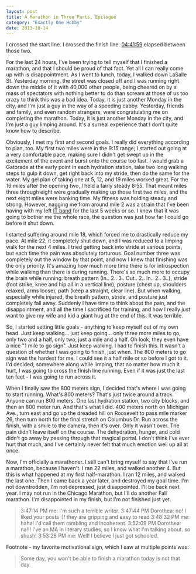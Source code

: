 ```yaml
---
layout: post
title: A Marathon in Three Parts, Epilogue
category: "Exactly One Hobby"
date: 2013-10-14
---
```


I crossed the start line. I crossed the finish line. [04:41:59](http://results.chicagomarathon.com/2013/?content=detail&fpid=favorites&pid=favorites&idp=999999107FA3090000100997&lang=EN_CAP&event=MAR) elapsed between those two.

For the last 24 hours, I've been trying to tell myself that I finished a marathon, and that I should be proud of that fact. Yet all I can really come up with is disappointment. As I went to lunch, today, I walked down LaSalle St. Yesterday morning, the street was closed off and I was running right down the middle of it with 40,000 other people, being cheered on by a mass of spectators with nothing better to do than scream at those of us too crazy to think this was a bad idea. Today, it is just another Monday in the city, and I'm just a guy in the way of a speeding cabby. Yesterday, friends and family, and even random strangers, were congratulating me on completing the marathon. Today, it is just another Monday in the city, and I'm just a guy limping around. It's a surreal experience that I don't quite know how to describe.

Obviously, I met my first and second goals. I really did everything according to plan, too. My first two miles were in the 9:15 range; I started out going at a very comfortable pace, making sure I didn't get swept up in the excitement of the event and burst onto the course too fast. I would grab a Gatorade at the early point in each hydration station, take two long walking steps to gulp it down, get right back into my stride, then do the same for the water. My gel plan of taking one at 5, 12, and 19 miles worked great. For the 16 miles after the opening two, I held a fairly steady 8:55. That meant miles three through eight were gradually making up those first two miles, and the next eight miles were banking time. My fitness was holding steady and strong. However, nagging me from around mile 2 was a strain that I've been having with my left [IT band](http://en.wikipedia.org/wiki/Iliotibial_band_syndrome) for the last 5 weeks or so. I knew that it was going to bother me the whole race, the question was just how far I could go before it shut down.

I started suffering around mile 18, which forced me to drastically reduce my pace. At mile 22, it completely shut down, and I was reduced to a limping walk for the next 4 miles. I tried getting back into stride at various points, but each time the pain was absolutely torturous. Goal number three was completely out the window by that point, and now I knew that finishing was the only priority. It's amazing how much more time there is for introspection while walking than there is during running. There's so much more to occupy the brain while running: breath pattern (In.. 2.. 3.. Out.. 2.. In.. 2.. 3..), stride (foot strike, knee and hip all in a vertical line), posture (chest up, shoulders relaxed, arms loose), path (keep a straight, clear line). But when walking, especially while injured, the breath pattern, stride, and posture just completely fall away. Suddenly I have time to think about the pain, and the disappointment, and all the time I sacrificed for training, and how I really just want to give my wife and kid a giant hug at the end of this. It was terrible.

So, I started setting little goals - anything to keep myself out of my own head. Just keep walking&hellip; just keep going&hellip; only three more miles to go, only two and a half, only two, just a mile and a half. Oh look, they even have a nice "1 mile to go sign". Just keep walking. I had to finish this. It wasn't a question of whether I was going to finish, just when. The 800 meters to go sign was the hardest for me. I could see it a half mile or so before I got to it. I'd decided, somewhere along while limping, that no matter how much it hurt, I was going to cross the finish line running. Even if it was just the last ten feet - I was going to run across it.

When I finally saw the 800 meters sign, I decided that's where I was going to start running. What's 800 meters? That's just twice around a track. Anyone can run 800 meters. One last hydration station, two city blocks, and then an 800 meter run. And that's what I did. 400 meters north on Michigan Ave., turn east and go up the dreaded hill on Roosevelt to pass mile marker 26, then turn north for the final stretch on Columbus Dr. Run across the finish, with a smile to the camera, then it's over. Only it wasn't over. The pain didn't leave itself on the course. The dehydration, hunger, and cold didn't go away by passing through that magical portal. I don't think I've ever hurt that much, and I've certainly never felt that much emotion well up all at once.

Now, I'm officially a marathoner. I still can't bring myself to say that I've run a marathon, because I haven't. I ran 22 miles, and walked another 4. But this is what happened at my first half-marathon. I ran 12 miles, and walked the last one. Then I came back a year later, and destroyed my goal time. I'm not downtrodden, I'm not depressed, just disappointed. I'll be back next year. I may not run in the Chicago Marathon, but I'll do another Fall marathon. I'm disappointed in my finish, but I'm not finished just yet.

> 3:47:14 PM me: I'm such a terrible writer.
3:47:44 PM Dorothea: no! I liked your posts :)! they are gripping and easy to read
3:48:32 PM me: haha! I'd call them rambling and incoherent.
3:52:09 PM Dorothea: na!!! I've an MA in literary studies, so I know what I'm talking about. so shush!
3:53:28 PM me: Well! I believe I just got schooled.

Footnote - my favorite motivational sign, which I saw at multiple points was:

> Some day, you won't be able to finish a marathon
today is not that day.